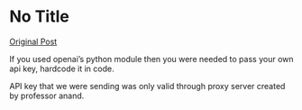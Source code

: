 # No Title

[Original Post](https://discourse.onlinedegree.iitm.ac.in/t/171141/259)

<p>If you used openai’s python module then you were needed to pass your own api key, hardcode it in code.</p>
<p>API key that we were sending was only valid through proxy server created by professor anand.</p>